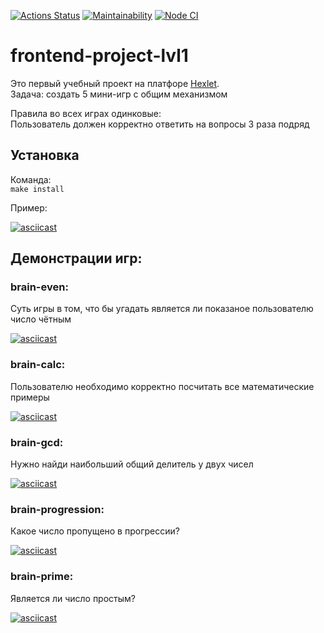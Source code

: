 
[![Actions Status](https://github.com/Doniyor58/frontend-project-lvl1/workflows/hexlet-check/badge.svg)](https://github.com/Doniyor58/frontend-project-lvl1/actions)
[![Maintainability](https://api.codeclimate.com/v1/badges/cb99d092f9773c97208b/maintainability)](https://codeclimate.com/github/Doniyor58/frontend-project-lvl1/maintainability)
[![Node CI](https://github.com/Doniyor58/frontend-project-lvl1/workflows/Node%20CI/badge.svg)](https://github.com/Doniyor58/frontend-project-lvl1/actions)

# frontend-project-lvl1

Это первый учебный проект на платфоре [Hexlet](https://ru.hexlet.io/).  
Задача: создать 5 мини-игр с общим механизмом

Правила во всех играх одинковые:  
Пользователь должен корректно ответить на вопросы 3 раза подряд


## **Установка**

Команда:  
```make install```

Пример:

[![asciicast](https://asciinema.org/a/4yHp2E1kuXhvfrBNeMDd2rB03.svg)](https://asciinema.org/a/4yHp2E1kuXhvfrBNeMDd2rB03)


## Демонстрации игр:


### brain-even:
Суть игры в том, что бы угадать является ли показаное пользователю число чётным

[![asciicast](https://asciinema.org/a/1GB9Y4GTXiMchWbNoTuy5MlSD.svg)](https://asciinema.org/a/1GB9Y4GTXiMchWbNoTuy5MlSD)


### brain-calc: 
Пользователю необходимо корректно посчитать все математические примеры

[![asciicast](https://asciinema.org/a/BKRHdx0ZCrmDTI0F3Ylb9JWOu.svg)](https://asciinema.org/a/BKRHdx0ZCrmDTI0F3Ylb9JWOu)


### brain-gcd:
Нужно найди наибольший общий делитель у двух чисел

[![asciicast](https://asciinema.org/a/OA4LX5rZAcJDCAnI71Avsz3YA.svg)](https://asciinema.org/a/OA4LX5rZAcJDCAnI71Avsz3YA)


### brain-progression: 
Какое число пропущено в прогрессии?

[![asciicast](https://asciinema.org/a/5AdMmRNDHxXEfkiNJAt0bbMFl.svg)](https://asciinema.org/a/5AdMmRNDHxXEfkiNJAt0bbMFl)


### brain-prime: 
Является ли число простым?

[![asciicast](https://asciinema.org/a/keQuvUkrYbA27t5HrzNhCX5nt.svg)](https://asciinema.org/a/keQuvUkrYbA27t5HrzNhCX5nt)

